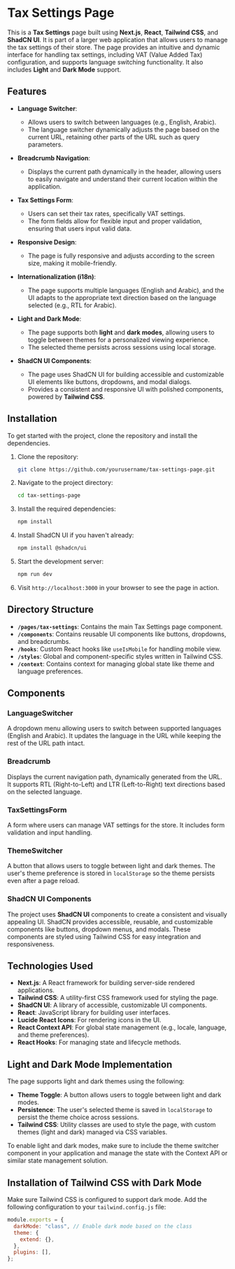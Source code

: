 # Tax Settings Page

This is a **Tax Settings** page built using **Next.js**, **React**, **Tailwind CSS**, and **ShadCN UI**. It is part of a larger web application that allows users to manage the tax settings of their store. The page provides an intuitive and dynamic interface for handling tax settings, including VAT (Value Added Tax) configuration, and supports language switching functionality. It also includes **Light** and **Dark Mode** support.

## Features

- **Language Switcher**:
  - Allows users to switch between languages (e.g., English, Arabic).
  - The language switcher dynamically adjusts the page based on the current URL, retaining other parts of the URL such as query parameters.
- **Breadcrumb Navigation**:
  - Displays the current path dynamically in the header, allowing users to easily navigate and understand their current location within the application.
- **Tax Settings Form**:
  - Users can set their tax rates, specifically VAT settings.
  - The form fields allow for flexible input and proper validation, ensuring that users input valid data.
- **Responsive Design**:

  - The page is fully responsive and adjusts according to the screen size, making it mobile-friendly.

- **Internationalization (i18n)**:

  - The page supports multiple languages (English and Arabic), and the UI adapts to the appropriate text direction based on the language selected (e.g., RTL for Arabic).

- **Light and Dark Mode**:

  - The page supports both **light** and **dark modes**, allowing users to toggle between themes for a personalized viewing experience.
  - The selected theme persists across sessions using local storage.

- **ShadCN UI Components**:
  - The page uses ShadCN UI for building accessible and customizable UI elements like buttons, dropdowns, and modal dialogs.
  - Provides a consistent and responsive UI with polished components, powered by **Tailwind CSS**.

## Installation

To get started with the project, clone the repository and install the dependencies.

1. Clone the repository:

   ```bash
   git clone https://github.com/yourusername/tax-settings-page.git
   ```

2. Navigate to the project directory:

   ```bash
   cd tax-settings-page
   ```

3. Install the required dependencies:

   ```bash
   npm install
   ```

4. Install ShadCN UI if you haven't already:

   ```bash
   npm install @shadcn/ui
   ```

5. Start the development server:

   ```bash
   npm run dev
   ```

6. Visit `http://localhost:3000` in your browser to see the page in action.

## Directory Structure

- **`/pages/tax-settings`**: Contains the main Tax Settings page component.
- **`/components`**: Contains reusable UI components like buttons, dropdowns, and breadcrumbs.
- **`/hooks`**: Custom React hooks like `useIsMobile` for handling mobile view.
- **`/styles`**: Global and component-specific styles written in Tailwind CSS.
- **`/context`**: Contains context for managing global state like theme and language preferences.

## Components

### LanguageSwitcher

A dropdown menu allowing users to switch between supported languages (English and Arabic). It updates the language in the URL while keeping the rest of the URL path intact.

### Breadcrumb

Displays the current navigation path, dynamically generated from the URL. It supports RTL (Right-to-Left) and LTR (Left-to-Right) text directions based on the selected language.

### TaxSettingsForm

A form where users can manage VAT settings for the store. It includes form validation and input handling.

### ThemeSwitcher

A button that allows users to toggle between light and dark themes. The user's theme preference is stored in `localStorage` so the theme persists even after a page reload.

### ShadCN UI Components

The project uses **ShadCN UI** components to create a consistent and visually appealing UI. ShadCN provides accessible, reusable, and customizable components like buttons, dropdown menus, and modals. These components are styled using Tailwind CSS for easy integration and responsiveness.

## Technologies Used

- **Next.js**: A React framework for building server-side rendered applications.
- **Tailwind CSS**: A utility-first CSS framework used for styling the page.
- **ShadCN UI**: A library of accessible, customizable UI components.
- **React**: JavaScript library for building user interfaces.
- **Lucide React Icons**: For rendering icons in the UI.
- **React Context API**: For global state management (e.g., locale, language, and theme preferences).
- **React Hooks**: For managing state and lifecycle methods.

## Light and Dark Mode Implementation

The page supports light and dark themes using the following:

- **Theme Toggle**: A button allows users to toggle between light and dark modes.
- **Persistence**: The user's selected theme is saved in `localStorage` to persist the theme choice across sessions.
- **Tailwind CSS**: Utility classes are used to style the page, with custom themes (light and dark) managed via CSS variables.

To enable light and dark modes, make sure to include the theme switcher component in your application and manage the state with the Context API or similar state management solution.

## Installation of Tailwind CSS with Dark Mode

Make sure Tailwind CSS is configured to support dark mode. Add the following configuration to your `tailwind.config.js` file:

```javascript
module.exports = {
  darkMode: "class", // Enable dark mode based on the class
  theme: {
    extend: {},
  },
  plugins: [],
};
```

